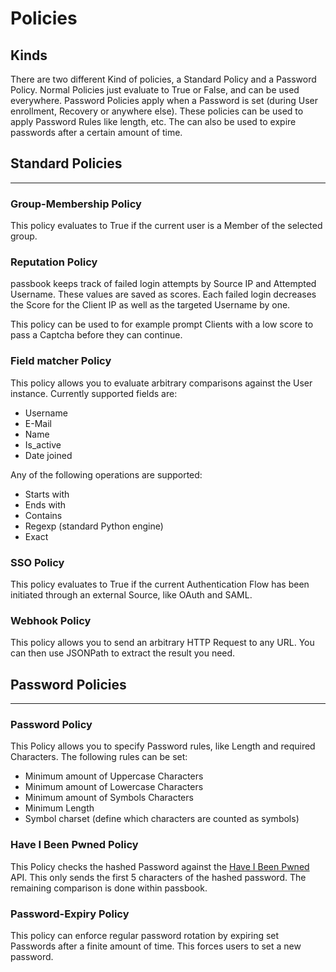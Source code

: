# Policies

## Kinds

There are two different Kind of policies, a Standard Policy and a Password Policy. Normal Policies just evaluate to True or False, and can be used everywhere. Password Policies apply when a Password is set (during User enrollment, Recovery or anywhere else). These policies can be used to apply Password Rules like length, etc. The can also be used to expire passwords after a certain amount of time.

## Standard Policies

---

### Group-Membership Policy

This policy evaluates to True if the current user is a Member of the selected group.

### Reputation Policy

passbook keeps track of failed login attempts by Source IP and Attempted Username. These values are saved as scores. Each failed login decreases the Score for the Client IP as well as the targeted Username by one.

This policy can be used to for example prompt Clients with a low score to pass a Captcha before they can continue.

### Field matcher Policy

This policy allows you to evaluate arbitrary comparisons against the User instance. Currently supported fields are:

-   Username
-   E-Mail
-   Name
-   Is_active
-   Date joined

Any of the following operations are supported:

-   Starts with
-   Ends with
-   Contains
-   Regexp (standard Python engine)
-   Exact

### SSO Policy

This policy evaluates to True if the current Authentication Flow has been initiated through an external Source, like OAuth and SAML.

### Webhook Policy

This policy allows you to send an arbitrary HTTP Request to any URL. You can then use JSONPath to extract the result you need.

## Password Policies

---

### Password Policy

This Policy allows you to specify Password rules, like Length and required Characters.
The following rules can be set:

-   Minimum amount of Uppercase Characters
-   Minimum amount of Lowercase Characters
-   Minimum amount of Symbols Characters
-   Minimum Length
-   Symbol charset (define which characters are counted as symbols)

### Have I Been Pwned Policy

This Policy checks the hashed Password against the [Have I Been Pwned](https://haveibeenpwned.com/) API. This only sends the first 5 characters of the hashed password. The remaining comparison is done within passbook.

### Password-Expiry Policy

This policy can enforce regular password rotation by expiring set Passwords after a finite amount of time. This forces users to set a new password.
